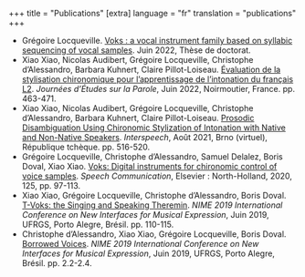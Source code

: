 +++
title = "Publications"
[extra]
language = "fr"
translation = "publications"
+++

* Grégoire Locqueville. [Voks : a vocal instrument family based on syllabic sequencing of vocal samples](https://tel.archives-ouvertes.fr/tel-03813793). Juin 2022, Thèse de doctorat.
* Xiao Xiao, Nicolas Audibert, Grégoire Locqueville, Christophe d’Alessandro, Barbara Kuhnert, Claire Pillot-Loiseau. [Évaluation de la stylisation chironomique pour l’apprentissage de l’intonation du français L2](https://uncloud.univ-nantes.fr/index.php/s/Ls7EgzddtbdHsE6#page=493). *Journées d’Études sur la Parole*, Juin 2022, Noirmoutier, France. pp. 463-471.
* Xiao Xiao, Nicolas Audibert, Grégoire Locqueville, Christophe d’Alessandro, Barbara Kuhnert, Claire Pillot-Loiseau. [Prosodic Disambiguation Using Chironomic Stylization of Intonation with Native and Non-Native Speakers](https://hal.archives-ouvertes.fr/hal-03329111). *Interspeech*, Août 2021, Brno (virtuel), République tchèque. pp. 516-520.
* Grégoire Locqueville, Christophe d’Alessandro, Samuel Delalez, Boris Doval, Xiao Xiao. [Voks: Digital instruments for chironomic control of voice samples](https://hal.archives-ouvertes.fr/hal-03009712/). *Speech Communication*, Elsevier : North-Holland, 2020, 125, pp. 97-113.
* Xiao Xiao, Grégoire Locqueville, Christophe d’Alessandro, Boris Doval. [T-Voks: the Singing and Speaking Theremin](https://hal.archives-ouvertes.fr/hal-02197063/). *NIME 2019 International Conference on New Interfaces for Musical Expression*, Juin 2019, UFRGS, Porto Alegre, Brésil. pp. 110-115.
* Christophe d’Alessandro, Xiao Xiao, Grégoire Locqueville, Boris Doval. [Borrowed Voices](https://hal.archives-ouvertes.fr/hal-02197066/). *NIME 2019 International Conference on New Interfaces for Musical Expression*, Juin 2019, UFRGS, Porto Alegre, Brésil. pp. 2.2-2.4.

